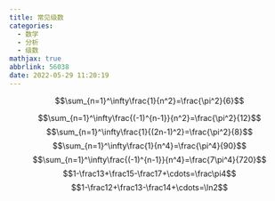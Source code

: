 ```yaml
---
title: 常见级数
categories:
  - 数学
  - 分析
  - 级数
mathjax: true
abbrlink: 56038
date: 2022-05-29 11:20:19
---
```

$$\sum_{n=1}^\infty\frac{1}{n^2}=\frac{\pi^2}{6}$$
<!--more-->
$$\sum_{n=1}^\infty\frac{(-1)^{n-1}}{n^2}=\frac{\pi^2}{12}$$
$$\sum_{n=1}^\infty\frac{1}{(2n-1)^2}=\frac{\pi^2}{8}$$
$$\sum_{n=1}^\infty\frac{1}{n^4}=\frac{\pi^4}{90}$$
$$\sum_{n=1}^\infty\frac{(-1)^{n-1}}{n^4}=\frac{7\pi^4}{720}$$
$$1-\frac13+\frac15-\frac17+\cdots=\frac\pi4$$
$$1-\frac12+\frac13-\frac14+\cdots=\ln2$$